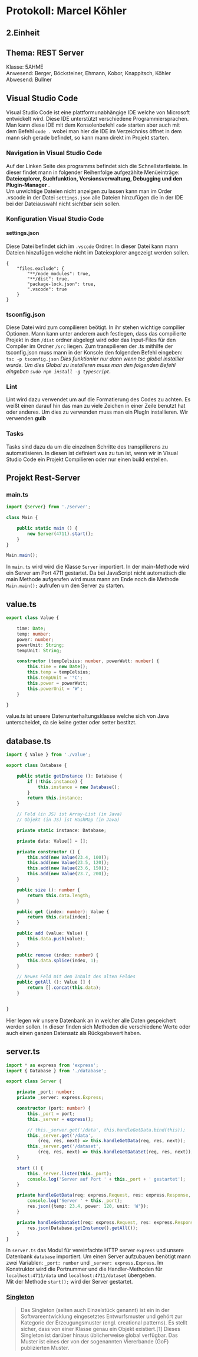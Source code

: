 # Protokoll: Marcel Köhler
## 2.Einheit
## Thema: REST Server
Klasse: 5AHME  
Anwesend: Berger, Böcksteiner, Ehmann, Kobor, Knappitsch, Köhler  
Abwesend: Bullner


## Visual Studio Code
Visual Studio Code ist eine plattformunabhängige IDE welche von Microsoft entwickelt wird. Diese IDE unterstützt verschiedene Programmiersprachen. Man kann diese IDE mit dem Konsolenbefehl `code` starten aber auch mit dem Befehl `code .` wobei man hier die IDE im Verzeichniss öffnet in dem mann sich gerade befindet, so kann mann direkt im Projekt starten.


### Navigation in Visual Studio Code
Auf der Linken Seite des programms befindet sich die Schnellstartleiste. In dieser findet mann in folgender Reihenfolge aufgezählte Menüeinträge: **Dateiexplorer, Suchfunktion, Versionsverwaltung, Debugging und den Plugin-Manager** .  
Um unwichtige Dateien nicht anzeigen zu lassen kann man im Order .vscode in der Datei `settings.json` alle Dateien hinzufügen die in der IDE bei der Dateiauswahl nicht sichtbar sein sollen.

### Konfiguration Visual Studio Code

#### settings.json
Diese Datei befindet sich im `.vscode` Ordner. In dieser Datei kann mann Dateien hinzufügen welche nicht im Dateiexplorer angezeigt werden sollen.
```
{
	"files.exclude": {
	    "**/node_modules": true,
	    "**/dist": true,
	    "package-lock.json": true,
	    ".vscode": true
	}
}
```
### tsconfig.json
Diese Datei wird zum compilieren beötigt. In ihr stehen wichtige compilier Optionen. Mann kann unter anderem auch festlegen, dass das compilierte Projekt in den `/dist` ordner abgelegt wird oder das Input-Files für den Compiler im Ordner `/src` liegen.
Zum transpilieren der .ts mithilfe der tsconfig.json muss mann in der Konsole den folgenden Befehl eingeben:  
`tsc -p tsconfig.json`  *Dies funktionier nur dann wenn tsc global installier wurde. Um dies Global zu instalieren muss man den folgenden Befehl eingeben `sudo npm install -g typescript`.*

### Lint
Lint wird dazu verwendet um auf die Formatierung des Codes zu achten. Es weißt einen darauf hin das man zu viele Zeichen in einer Zeile benutzt hat oder anderes. Um dies zu verwenden muss man ein PlugIn installieren. Wir verwenden **gulb**

### Tasks
Tasks sind dazu da um die einzelnen Schritte des transpilierens zu automatisieren. In diesen ist definiert was zu tun ist, wenn wir in Visual Studio Code ein Projekt Compilieren oder nur einen build erstellen.

## Projekt Rest-Server
### main.ts
```typescript
import {Server} from './server';

class Main {

    public static main () {
        new Server(4711).start();
    }
}

Main.main();
```
In `main.ts` wird wird die Klasse `Server` importiert. In der main-Methode wird ein Server am Port 4711 gestartet. Da bei JavaScript nicht automatisch die main Methode aufgerufen wird muss mann am Ende noch die Methode `Main.main();` aufrufen um den Server zu starten.


## value.ts
```typescript
export class Value {

    time: Date;
    temp: number;
    power: number;
    powerUnit: String;
    tempUnit: String;

    constructor (tempCelsius: number, powerWatt: number) {
        this.time = new Date();
        this.temp = tempCelsius;
        this.tempUnit = '°C';
        this.power = powerWatt;
        this.powerUnit = 'W';
    }

}
```
value.ts ist unsere Datenunterhaltungsklasse welche sich von Java unterscheidet, da sie keine getter oder setter bestitzt.

## database.ts
```typescript
import { Value } from './value';

export class Database {

    public static getInstance (): Database {
        if (!this.instance) {
            this.instance = new Database();
        }
        return this.instance;
    }

    // Feld (in JS) ist Array-List (in Java)
    // Objekt (in JS) ist HashMap (in Java)

    private static instance: Database;

    private data: Value[] = [];

    private constructor () {
        this.add(new Value(23.4, 100));
        this.add(new Value(23.5, 120));
        this.add(new Value(23.6, 150));
        this.add(new Value(23.7, 200));
    }

    public size (): number {
        return this.data.length;
    }

    public get (index: number): Value {
        return this.data[index];
    }

    public add (value: Value) {
        this.data.push(value);
    }

    public remove (index: number) {
        this.data.splice(index, 1);
    }

    // Neues Feld mit dem Inhalt des alten Feldes
    public getAll (): Value [] {
        return [].concat(this.data);
    }


}
```
Hier legen wir unsere Datenbank an in welcher alle Daten gespeichert werden sollen. In dieser finden sich Methoden die verschiedene Werte oder auch einen ganzen Datensatz als Rückgabewert haben.  
## server.ts
```typescript
import * as express from 'express';
import { Database } from './database';

export class Server {

    private _port: number;
    private _server: express.Express;

    constructor (port: number) {
        this._port = port;
        this._server = express();

        // this._server.get('/data', this.handleGetData.bind(this));
        this._server.get('/data',
            (req, res, next) => this.handleGetData(req, res, next));
        this._server.get('/dataset',
            (req, res, next) => this.handleGetDataSet(req, res, next));
    }

    start () {
        this._server.listen(this._port);
        console.log('Server auf Port ' + this._port + ' gestartet');
    }

    private handleGetData(req: express.Request, res: express.Response, next: express.NextFunction) {
        console.log('Server ' + this._port);
        res.json({temp: 23.4, power: 120, unit: 'W'});
    }

    private handleGetDataSet(req: express.Request, res: express.Response, next: express.NextFunction) {
        res.json(Database.getInstance().getAll());
    }
}
```
  In `server.ts` das Modul für vereinfachte HTTP server `express` und unsere Datenbank `database` importiert.
  Um einen Server aufzubauen benötigt mann zwei Variablen: `_port: number` und `_server: express.Express`.
  Im Konstruktor wird die Portnummer und die Handler-Methoden für `localhost:4711/data` und `localhost:4711/dataset` übergeben.  
  Mit der Methode `start();` wird der Server gestartet.   

### [Singleton](https://de.wikipedia.org/wiki/Singleton_(Entwurfsmuster))
  > Das Singleton (selten auch Einzelstück genannt) ist ein in der Softwareentwicklung eingesetztes Entwurfsmuster und gehört zur Kategorie der Erzeugungsmuster (engl. creational patterns). Es stellt sicher, dass von einer Klasse genau ein Objekt existiert.[1] Dieses Singleton ist darüber hinaus üblicherweise global verfügbar. Das Muster ist eines der von der sogenannten Viererbande (GoF) publizierten Muster.  
